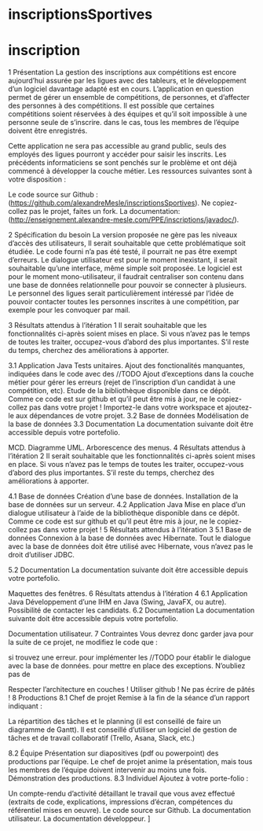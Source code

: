 # inscriptionsSportives

# inscription

1  Présentation
La gestion des inscriptions aux compétitions est encore aujourd’hui assurée par les ligues avec des tableurs, et le développement d’un logiciel davantage adapté est en cours. L’application en question permet de gérer un ensemble de compétitions, de personnes, et d’affecter des personnes à des compétitions. Il est possible que certaines compétitions soient réservées à des équipes et qu’il soit impossible à une personne seule de s’inscrire. dans le cas, tous les membres de l’équipe doivent être enregistrés.

Cette application ne sera pas accessible au grand public, seuls des employés des ligues pourront y accéder pour saisir les inscrits. Les précédents informaticiens se sont penchés sur le problème et ont déjà commencé à développer la couche métier. Les ressources suivantes sont à votre disposition :

Le code source sur Github : (https://github.com/alexandreMesle/inscriptionsSportives). Ne copiez-collez pas le projet, faites un fork.
La documentation: (http://enseignement.alexandre-mesle.com/PPE/inscriptions/javadoc/).

2  Spécification du besoin
La version proposée ne gère pas les niveaux d’accès des utilisateurs, Il serait souhaitable que cette problématique soit étudiée.
Le code fourni n’a pas été testé, il pourrait ne pas être exempt d’erreurs.
Le dialogue utilisateur est pour le moment inexistant, il serait souhaitable qu’une interface, même simple soit proposée.
Le logiciel est pour le moment mono-utilisateur, il faudrait centraliser son contenu dans une base de données relationnelle pour pouvoir se connecter à plusieurs.
Le personnel des ligues serait particulièrement intéressé par l’idée de pouvoir contacter toutes les personnes inscrites à une compétition, par exemple pour les convoquer par mail.

3  Résultats attendus à l’itération 1
Il serait souhaitable que les fonctionnalités ci-après soient mises en place. Si vous n’avez pas le temps de toutes les traiter, occupez-vous d’abord des plus importantes. S’il reste du temps, cherchez des améliorations à apporter.

3.1  Application Java
Tests unitaires.
Ajout des fonctionalités manquantes, indiquées dans le code avec des //TODO
Ajout d’exceptions dans la couche métier pour gérer les erreurs (rejet de l’inscription d’un candidat à une compétition, etc).
Etude de la bibliothèque disponible dans ce dépôt. Comme ce code est sur github et qu’il peut être mis à jour, ne le copiez-collez pas dans votre projet ! Importez-le dans votre workspace et ajoutez-le aux dépendances de votre projet.
3.2  Base de données
Modélisation de la base de données
3.3  Documentation
La documentation suivante doit être accessible depuis votre portefolio.

MCD.
Diagramme UML.
Arborescence des menus.
4  Résultats attendus à l’itération 2
Il serait souhaitable que les fonctionnalités ci-après soient mises en place. Si vous n’avez pas le temps de toutes les traiter, occupez-vous d’abord des plus importantes. S’il reste du temps, cherchez des améliorations à apporter.

4.1  Base de données
Création d’une base de données.
Installation de la base de données sur un serveur.
4.2  Application Java
Mise en place d’un dialogue utilisateur à l’aide de la bibliothèque disponible dans ce dépôt. Comme ce code est sur github et qu’il peut être mis à jour, ne le copiez-collez pas dans votre projet !
5  Résultats attendus à l’itération 3
5.1  Base de données
Connexion à la base de données avec Hibernate.
Tout le dialogue avec la base de données doit être utilisé avec Hibernate, vous n’avez pas le droit d’utiliser JDBC.

5.2  Documentation
La documentation suivante doit être accessible depuis votre portefolio.

Maquettes des fenêtres.
6  Résultats attendus à l’itération 4
6.1  Application Java
Développement d’une IHM en Java (Swing, JavaFX, ou autre).
Possibilité de contacter les candidats.
6.2  Documentation
La documentation suivante doit être accessible depuis votre portefolio.

Documentation utilisateur.
7  Contraintes
Vous devrez donc garder java pour la suite de ce projet, ne modifiez le code que :

si trouvez une erreur.
pour implémenter les //TODO
pour établir le dialogue avec la base de données.
pour mettre en place des exceptions.
N’oubliez pas de

Respecter l’architecture en couches !
Utiliser github !
Ne pas écrire de pâtés !
8  Productions
8.1  Chef de projet
Remise à la fin de la séance d’un rapport indiquant :

La répartition des tâches et le planning (il est conseillé de faire un diagramme de Gantt).
Il est conseillé d’utiliser un logiciel de gestion de tâches et de travail collaboratif (Trello, Asana, Slack, etc.)

8.2  Équipe
Présentation sur diapositives (pdf ou powerpoint) des productions par l’équipe. Le chef de projet anime la présentation, mais tous les membres de l’équipe doivent intervenir au moins une fois.
Démonstration des productions.
8.3  Individuel
Ajoutez à votre porte-folio :

Un compte-rendu d’activité détaillant le travail que vous avez effectué (extraits de code, explications, impressions d’écran, compétences du référentiel mises en oeuvre).
Le code source sur Github.
La documentation utilisateur.
La documentation développeur.
]

